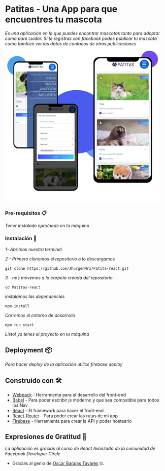 # Patitas - Una App para que encuentres tu mascota

_Es una aplicación en la que puedes encontrar mascotas tanto para adoptar como para cuidar. Si te registras con facebook podes publicar tu mascota como tambien ver los datos de contacos de otras publicaciones_
![](Patitas-cel.png)


### Pre-requisitos 📋

_Tener instalado npm/node en tu máquina_

### Instalación 🔧

_1- Abrimos nuestra terminal_

_2 - Primero clonamos el repositorio ó lo descargamos_

```
git clone https://github.com/JhurgenMrz/Patita-react.git
```
_3 - nos movemos a la carpeta creada del repositorio_

```
cd Patitas-react
```

_instalamos las dependencias_

```
npm install
```

_Corremos el entorno de desarrollo_

```
npm run start
```

_Listo! ya tenes el proyecto en tu máquina_

## Deployment 📦

_Para hacer deploy de la aplicación utilice firebase deploy_

## Construido con 🛠️
* [Webpack](https://github.com/webpack/webpack) - Herramienta para el desarrollo del front-end
* [Babel](https://github.com/babel/babel) - Para poder escribir js moderno y que sea compatible para todos los Nav
* [React](https://github.com/facebook/react) - El framework para hacer el front-end
* [React-Router](https://github.com/ReactTraining/react-router/tree/master/packages/react-router-dom) -  Para poder crear las rutas de mi app
* [Firebase](https://github.com/firebase/) - Herramienta para crear la API y poder hostearlo

## Expresiones de Gratitud 🎁

_La aplicación es gracias al curso de React Avanzado de la comunidad de Facebook Developer Circle_
* Gracias al genio de [Oscar Barajas Tavares](https://github.com/gndx) 🤓.

